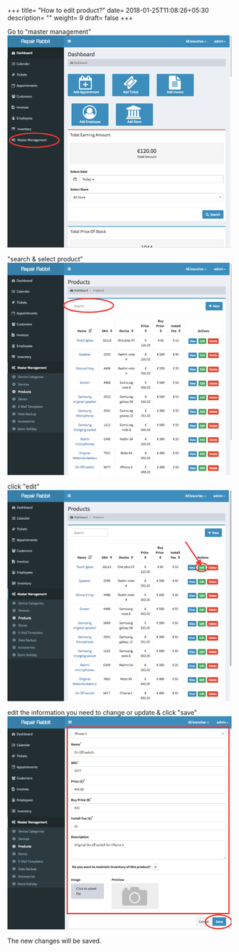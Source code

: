 +++
title= "How to edit product?"
date= 2018-01-25T11:08:26+05:30
description= ""
weight= 9
draft= false
+++



Go to "master management"
![How to edit products?](/images/inventory/how_can_i_edit_product/go_to_master_management.png)


"search & select product"
![How to edit products?](/images/inventory/how_can_i_edit_product/search_the_product.png)


click "edit"
![How to edit products?](/images/inventory/how_can_i_edit_product/click_edit.png)


edit the information you need to change or update & click "save"
![How to edit products?](/images/inventory/how_can_i_edit_product/edit_the_details_and_save.png)


The new changes will be saved.